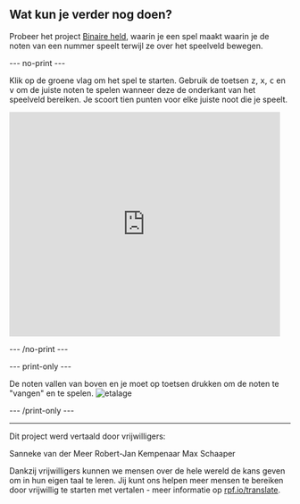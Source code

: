 ## Wat kun je verder nog doen?

Probeer het project [Binaire held](https://projects.raspberrypi.org/nl-NL/projects/binary-hero?utm_source=pathway&utm_medium=whatnext&utm_campaign=projects), waarin je een spel maakt waarin je de noten van een nummer speelt terwijl ze over het speelveld bewegen.

--- no-print ---

Klik op de groene vlag om het spel te starten. Gebruik de toetsen <kbd>z</kbd>, <kbd>x</kbd>, <kbd>c</kbd> en <kbd>v</kbd> om de juiste noten te spelen wanneer deze de onderkant van het speelveld bereiken. Je scoort tien punten voor elke juiste noot die je speelt.

<div class="scratch-preview">
  <iframe allowtransparency="true" width="485" height="402" src="https://scratch.mit.edu/projects/embed/259028053/?autostart=false" frameborder="0" scrolling="no"></iframe>
</div>

--- /no-print ---

--- print-only ---

De noten vallen van boven en je moet op toetsen drukken om de noten te "vangen" en te spelen. ![etalage](images/binary-showcase.png)

--- /print-only ---


***
Dit project werd vertaald door vrijwilligers:

Sanneke van der Meer
Robert-Jan Kempenaar
Max Schaaper

Dankzij vrijwilligers kunnen we mensen over de hele wereld de kans geven om in hun eigen taal te leren. Jij kunt ons helpen meer mensen te bereiken door vrijwillig te starten met vertalen - meer informatie op [rpf.io/translate](https://rpf.io/translate).
